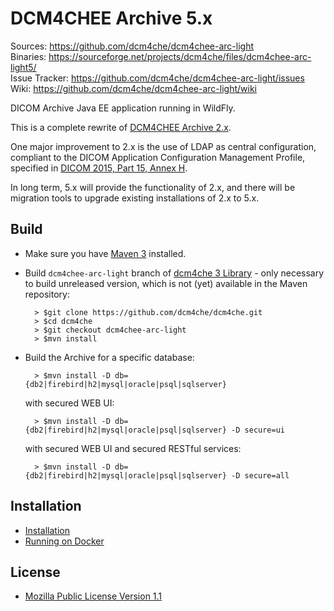 DCM4CHEE Archive 5.x
====================
Sources: https://github.com/dcm4che/dcm4chee-arc-light   
Binaries: https://sourceforge.net/projects/dcm4che/files/dcm4chee-arc-light5/  
Issue Tracker:  https://github.com/dcm4che/dcm4chee-arc-light/issues   
Wiki:  https://github.com/dcm4che/dcm4chee-arc-light/wiki   

DICOM Archive Java EE application running in WildFly.

This is a complete rewrite of [DCM4CHEE Archive 2.x](http://www.dcm4che.org/confluence/display/ee2/Home).

One major improvement to 2.x is the use of LDAP as central configuration,
compliant to the DICOM Application Configuration Management Profile,
specified in [DICOM 2015, Part 15, Annex H][1].

In long term, 5.x will provide the functionality of 2.x, and there will
be migration tools to upgrade existing installations of 2.x to 5.x.

Build
-----

* Make sure you have [Maven 3](http://maven.apache.org) installed.

* Build `dcm4chee-arc-light` branch of [dcm4che 3 Library](https://github.com/dcm4che/dcm4che) -
  only necessary to build unreleased version, which is not (yet) available in the Maven repository:

        > $git clone https://github.com/dcm4che/dcm4che.git
        > $cd dcm4che
        > $git checkout dcm4chee-arc-light
        > $mvn install

* Build the Archive for a specific database:

        > $mvn install -D db={db2|firebird|h2|mysql|oracle|psql|sqlserver}

    with secured WEB UI:

        > $mvn install -D db={db2|firebird|h2|mysql|oracle|psql|sqlserver} -D secure=ui

    with secured WEB UI and secured RESTful services:

        > $mvn install -D db={db2|firebird|h2|mysql|oracle|psql|sqlserver} -D secure=all


Installation
------------
* [Installation](https://github.com/dcm4che/dcm4chee-arc-light/wiki/Installation)
* [Running on Docker](https://github.com/dcm4che/dcm4chee-arc-light/wiki/Running-on-Docker)

License
-------
* [Mozilla Public License Version 1.1](http://www.mozilla.org/MPL/1.1/)

[1]: http://dicom.nema.org/medical/dicom/current/output/chtml/part15/chapter_H.html
